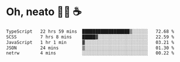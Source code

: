 # Oh, neato 🧑‍💻 ☕

<!--START_SECTION:waka-->

```txt
TypeScript   22 hrs 59 mins  ██████████████████▒░░░░░░   72.68 %
SCSS         7 hrs 8 mins    █████▓░░░░░░░░░░░░░░░░░░░   22.59 %
JavaScript   1 hr 1 min      ▓░░░░░░░░░░░░░░░░░░░░░░░░   03.21 %
JSON         24 mins         ▒░░░░░░░░░░░░░░░░░░░░░░░░   01.30 %
netrw        4 mins          ░░░░░░░░░░░░░░░░░░░░░░░░░   00.22 %
```

<!--END_SECTION:waka-->
